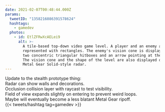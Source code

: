 ```yaml
---
date: 2021-02-07T00:48:44.000Z
params:
  tweetID: "1358216086391578624"
  hashtags:
    - gamedev
  photos:
    - id: EtlZFRwXcAELei9
      alt: >-
        A tile-based top-down video game level. A player and an enemy are
        represented with rectangles. The enemy's vision cone is displayed as
        two concentric triangular hitboxes and an arrow pointing at the player.
        The vision cone and the shape of the level are also displayed on a
        Metal Gear Solid-style radar.
---
```


Update to the stealth prototype thing:\
Radar can show walls and decorations.\
Occlusion collision layer with raycast to test visibility.\
Field of view expands slightly on entering to prevent weird loops.\
Maybe will eventually become a less blatant Metal Gear ripoff.\
{{< tweets/hashtag tag=gamedev >}}
